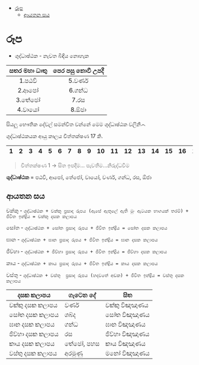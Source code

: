 * [රූප](#රූප)
  - [ආයතන සය](#ආයතන-සය)
<!-- toc -->

# රූප

- ශුද්ධාෂ්ඨක - නැවත බිඳිය නොහැක

සතර මහා ධාතු | පෙර පසු නොවී උපදී  
:-----------: | :----------------: 
1.පඨවි	| 5.වර්ණ
2.ආපෝ |6.ගන්ධ
3.තේජෝ	| 7.රස
4.වායෝ	| 8.ඕජා

සියලු භෞතික දේවල් සමන්විත වන්නේ මෙම ශුද්ධාෂ්ඨක වලිනි෴

ශුද්ධාෂ්ඨකයක ආයු කාලය චිත්තක්ෂණ 17  කි.

1|2|3|4|5|6|7|8|9|10|11|12|13|14|15|16|17
-|-|-|-|-|-|-|-|-|-|-|-|-|-|-|-|-

> චිත්තක්ෂණ 1 -> සිත ඉපදීම... පැවතීම...නිරුද්ධවීම 

**ශුද්ධාෂ්ඨක** = පඨවි, ආපෝ, තේජෝ, වායෝ, වර්ණ, ගන්ධ, රස, ඕජා

## ආයතන සය

චක්කු - `ශුද්ධාෂ්ඨක + චක්කු ප්‍රසාද රුපය (ඇසේ ඇතුලේ ඇති මුං ඇටයක භාගයක් තරම්) + ජිවිත ඉන්ද්‍රිය = චක්කු දසක කලාපය` 

සෝත - `ශුද්ධාෂ්ඨක + සෝත ප්‍රසාද රුපය + ජිවිත ඉන්ද්‍රිය = සෝත දසක කලාපය` 

ඝාන - `ශුද්ධාෂ්ඨක + ඝාන ප්‍රසාද රුපය + ජිවිත ඉන්ද්‍රිය = ඝාන දසක කලාපය` 

ජිව්හා - `ශුද්ධාෂ්ඨක + ජිව්හා ප්‍රසාද රුපය + ජිවිත ඉන්ද්‍රිය = ජිව්හා දසක කලාපය` 

කාය - `ශුද්ධාෂ්ඨක + කාය ප්‍රසාද රුපය + ජිවිත ඉන්ද්‍රිය = කාය දසක කලාපය` 

වස්තු  - `ශුද්ධාෂ්ඨක + වස්තු  ප්‍රසාද රුපය (හදවතේ අඩක) + ජිවිත ඉන්ද්‍රිය = වස්තු දසක කලාපය` 


දසක කලාපය |ගැටෙන දේ|සිත 
-----------|--------|---
චක්කු දසක කලාපය| වර්ණ| චක්කු විඤඤාණය
සෝත දසක කලාපය| ශබ්ද| සෝත විඤඤාණය
ඝාන දසක කලාපය| ගන්ධ| ඝාන විඤඤාණය
ජිව්හා දසක කලාපය| රස| ජිව්හා විඤඤාණය
කාය දසක කලාපය| තේජෝ, පහස| කාය විඤඤාණය
වස්තු දසක කලාපය| අරමුණු| මනෝ විඤඤාණය
